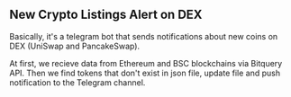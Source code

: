 ## New Crypto Listings Alert on DEX


Basically, it's a telegram bot that sends notifications about new coins on DEX (UniSwap and PancakeSwap).

At first, we recieve data from Ethereum and BSC blockchains via Bitquery API. Then we find tokens that don't exist in json file, update file and push notification to the Telegram channel.
